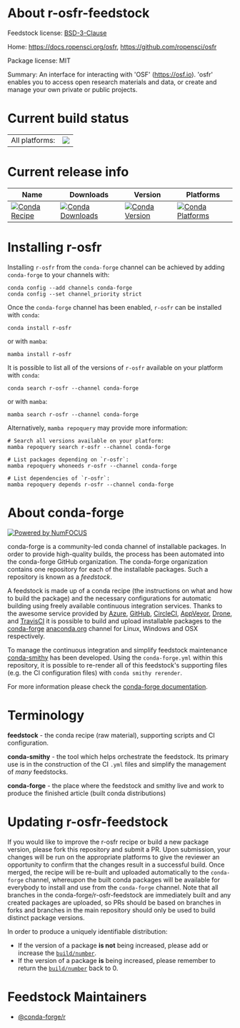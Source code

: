 About r-osfr-feedstock
======================

Feedstock license: [BSD-3-Clause](https://github.com/conda-forge/r-osfr-feedstock/blob/main/LICENSE.txt)

Home: https://docs.ropensci.org/osfr, https://github.com/ropensci/osfr

Package license: MIT

Summary: An interface for interacting with 'OSF' (<https://osf.io>). 'osfr' enables you to access open research materials and data, or create and manage your own private or public projects.

Current build status
====================


<table><tr><td>All platforms:</td>
    <td>
      <a href="https://dev.azure.com/conda-forge/feedstock-builds/_build/latest?definitionId=9806&branchName=main">
        <img src="https://dev.azure.com/conda-forge/feedstock-builds/_apis/build/status/r-osfr-feedstock?branchName=main">
      </a>
    </td>
  </tr>
</table>

Current release info
====================

| Name | Downloads | Version | Platforms |
| --- | --- | --- | --- |
| [![Conda Recipe](https://img.shields.io/badge/recipe-r--osfr-green.svg)](https://anaconda.org/conda-forge/r-osfr) | [![Conda Downloads](https://img.shields.io/conda/dn/conda-forge/r-osfr.svg)](https://anaconda.org/conda-forge/r-osfr) | [![Conda Version](https://img.shields.io/conda/vn/conda-forge/r-osfr.svg)](https://anaconda.org/conda-forge/r-osfr) | [![Conda Platforms](https://img.shields.io/conda/pn/conda-forge/r-osfr.svg)](https://anaconda.org/conda-forge/r-osfr) |

Installing r-osfr
=================

Installing `r-osfr` from the `conda-forge` channel can be achieved by adding `conda-forge` to your channels with:

```
conda config --add channels conda-forge
conda config --set channel_priority strict
```

Once the `conda-forge` channel has been enabled, `r-osfr` can be installed with `conda`:

```
conda install r-osfr
```

or with `mamba`:

```
mamba install r-osfr
```

It is possible to list all of the versions of `r-osfr` available on your platform with `conda`:

```
conda search r-osfr --channel conda-forge
```

or with `mamba`:

```
mamba search r-osfr --channel conda-forge
```

Alternatively, `mamba repoquery` may provide more information:

```
# Search all versions available on your platform:
mamba repoquery search r-osfr --channel conda-forge

# List packages depending on `r-osfr`:
mamba repoquery whoneeds r-osfr --channel conda-forge

# List dependencies of `r-osfr`:
mamba repoquery depends r-osfr --channel conda-forge
```


About conda-forge
=================

[![Powered by
NumFOCUS](https://img.shields.io/badge/powered%20by-NumFOCUS-orange.svg?style=flat&colorA=E1523D&colorB=007D8A)](https://numfocus.org)

conda-forge is a community-led conda channel of installable packages.
In order to provide high-quality builds, the process has been automated into the
conda-forge GitHub organization. The conda-forge organization contains one repository
for each of the installable packages. Such a repository is known as a *feedstock*.

A feedstock is made up of a conda recipe (the instructions on what and how to build
the package) and the necessary configurations for automatic building using freely
available continuous integration services. Thanks to the awesome service provided by
[Azure](https://azure.microsoft.com/en-us/services/devops/), [GitHub](https://github.com/),
[CircleCI](https://circleci.com/), [AppVeyor](https://www.appveyor.com/),
[Drone](https://cloud.drone.io/welcome), and [TravisCI](https://travis-ci.com/)
it is possible to build and upload installable packages to the
[conda-forge](https://anaconda.org/conda-forge) [anaconda.org](https://anaconda.org/)
channel for Linux, Windows and OSX respectively.

To manage the continuous integration and simplify feedstock maintenance
[conda-smithy](https://github.com/conda-forge/conda-smithy) has been developed.
Using the ``conda-forge.yml`` within this repository, it is possible to re-render all of
this feedstock's supporting files (e.g. the CI configuration files) with ``conda smithy rerender``.

For more information please check the [conda-forge documentation](https://conda-forge.org/docs/).

Terminology
===========

**feedstock** - the conda recipe (raw material), supporting scripts and CI configuration.

**conda-smithy** - the tool which helps orchestrate the feedstock.
                   Its primary use is in the construction of the CI ``.yml`` files
                   and simplify the management of *many* feedstocks.

**conda-forge** - the place where the feedstock and smithy live and work to
                  produce the finished article (built conda distributions)


Updating r-osfr-feedstock
=========================

If you would like to improve the r-osfr recipe or build a new
package version, please fork this repository and submit a PR. Upon submission,
your changes will be run on the appropriate platforms to give the reviewer an
opportunity to confirm that the changes result in a successful build. Once
merged, the recipe will be re-built and uploaded automatically to the
`conda-forge` channel, whereupon the built conda packages will be available for
everybody to install and use from the `conda-forge` channel.
Note that all branches in the conda-forge/r-osfr-feedstock are
immediately built and any created packages are uploaded, so PRs should be based
on branches in forks and branches in the main repository should only be used to
build distinct package versions.

In order to produce a uniquely identifiable distribution:
 * If the version of a package **is not** being increased, please add or increase
   the [``build/number``](https://docs.conda.io/projects/conda-build/en/latest/resources/define-metadata.html#build-number-and-string).
 * If the version of a package **is** being increased, please remember to return
   the [``build/number``](https://docs.conda.io/projects/conda-build/en/latest/resources/define-metadata.html#build-number-and-string)
   back to 0.

Feedstock Maintainers
=====================

* [@conda-forge/r](https://github.com/conda-forge/r/)

